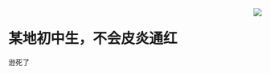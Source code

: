 <img align="right" src="https://github-readme-stats.vercel.app/api?username=Pinghigh&show_icons=true&icon_color=CE1D2D&text_color=718096&bg_color=ffffff&hide_title=true" />

# 某地初中生，不会皮炎通红

逊死了
